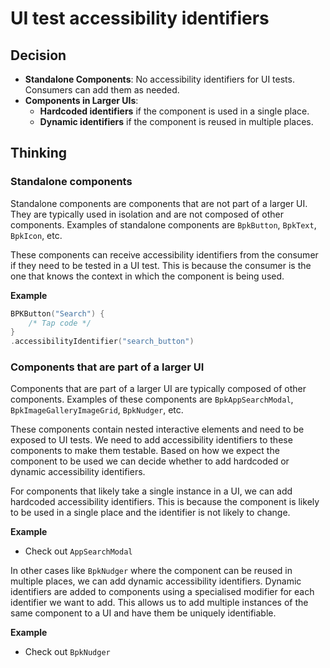 # UI test accessibility identifiers

## Decision
* **Standalone Components**: No accessibility identifiers for UI tests. Consumers can add them as needed.
* **Components in Larger UIs**:
  * **Hardcoded identifiers** if the component is used in a single place.
  * **Dynamic identifiers** if the component is reused in multiple places.

## Thinking

### Standalone components
Standalone components are components that are not part of a larger UI. They are typically used in isolation and are not composed of other components. Examples of standalone components are `BpkButton`, `BpkText`, `BpkIcon`, etc.

These components can receive accessibility identifiers from the consumer if they need to be tested in a UI test. This is because the consumer is the one that knows the context in which the component is being used.

**Example**

```swift
BPKButton("Search") {
    /* Tap code */
}
.accessibilityIdentifier("search_button")
```

### Components that are part of a larger UI
Components that are part of a larger UI are typically composed of other components. Examples of these components are `BpkAppSearchModal`, `BpkImageGalleryImageGrid`, `BpkNudger`, etc.

These components contain nested interactive elements and need to be exposed to UI tests. We need to add accessibility identifiers to these components to make them testable.
Based on how we expect the component to be used we can decide whether to add hardcoded or dynamic accessibility identifiers.

For components that likely take a single instance in a UI, we can add hardcoded accessibility identifiers. This is because the component is likely to be used in a single place and the identifier is not likely to change. 

**Example**
- Check out `AppSearchModal`

In other cases like `BpkNudger` where the component can be reused in multiple places, we can add dynamic accessibility identifiers. Dynamic identifiers are added to components using a specialised modifier for each identifier we want to add. This allows us to add multiple instances of the same component to a UI and have them be uniquely identifiable.

**Example**
- Check out `BpkNudger`
